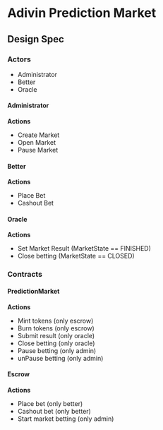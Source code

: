 
# Adivin Prediction Market

## Design Spec

### Actors

- Administrator
- Better
- Oracle

#### Administrator

**Actions**
- Create Market
- Open Market
- Pause Market


#### Better

**Actions**
- Place Bet
- Cashout Bet

#### Oracle

**Actions**
- Set Market Result (MarketState == FINISHED)
- Close betting (MarketState == CLOSED)

### Contracts

#### PredictionMarket

**Actions**
- Mint tokens (only escrow)
- Burn tokens (only escrow)
- Submit result (only oracle)
- Close betting (only oracle)
- Pause betting (only admin)
- unPause betting (only admin)

#### Escrow

**Actions**
- Place bet (only better)
- Cashout bet (only better)
- Start market betting (only admin)

